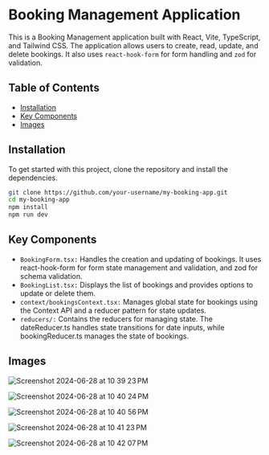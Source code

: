 # Booking Management Application

This is a Booking Management application built with React, Vite, TypeScript, and Tailwind CSS. 
The application allows users to create, read, update, and delete bookings. 
It also uses `react-hook-form` for form handling and `zod` for validation.

## Table of Contents

- [Installation](#installation)
- [Key Components](#KeyComponents)
- [Images](#Images)


## Installation

To get started with this project, clone the repository and install the dependencies.

```bash
git clone https://github.com/your-username/my-booking-app.git
cd my-booking-app
npm install
npm run dev
```

## Key Components

* `BookingForm.tsx:` Handles the creation and updating of bookings. It uses react-hook-form for form state management and validation, and zod for schema validation.
* `BookingList.tsx:` Displays the list of bookings and provides options to update or delete them.
* `context/bookingsContext.tsx:` Manages global state for bookings using the Context API and a reducer pattern for state updates.
* `reducers/:` Contains the reducers for managing state. The dateReducer.ts handles state transitions for date inputs, while bookingReducer.ts manages the state of bookings.

## Images

![Screenshot 2024-06-28 at 10 39 23 PM](https://github.com/seppar93/booking-app/assets/21979113/55700c0c-6fe0-46f0-81fa-85f7cb1f7154)

![Screenshot 2024-06-28 at 10 40 24 PM](https://github.com/seppar93/booking-app/assets/21979113/1e66e74d-afaa-45be-ac5a-1b96b9d6390b)

![Screenshot 2024-06-28 at 10 40 56 PM](https://github.com/seppar93/booking-app/assets/21979113/073989de-9ba0-46d7-9649-252c7ffc641d)

![Screenshot 2024-06-28 at 10 41 23 PM](https://github.com/seppar93/booking-app/assets/21979113/7a72ab26-7ef2-4c9f-a432-6972315e95e2)

![Screenshot 2024-06-28 at 10 42 07 PM](https://github.com/seppar93/booking-app/assets/21979113/f7641626-1a10-45bb-b4ff-b397f4fe317d)
